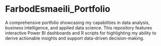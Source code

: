 # FarbodEsmaeili_Portfolio
A comprehensive portfolio showcasing my capabilities in data analysis, business intelligence, and applied data science. This repository features interactive Power BI dashboards and R scripts for highlighting my ability to derive actionable insights and support data-driven decision-making.
